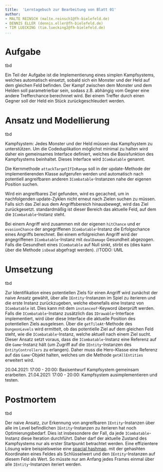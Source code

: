 ```yaml
---
title:  'Lerntagebuch zur Bearbeitung von Blatt 01'
author:
- MALTE REINSCH (malte.reinsch1@fh-bielefeld.de)
- DENNIS ELLER (dennis.eller@fh-bielefeld.de)
- TIM LUECKING (tim.luecking2@fh-bielefeld.de)
...
```


<!--
Führen Sie zu jedem Aufgabenblatt und zum Projekt (Stationen 3-9) ein
Lerntagebuch in Ihrem Team. Kopieren Sie dazu diese Vorlage und füllen
Sie den Kopf entsprechend aus.

Im Lerntagebuch sollen Sie Ihr Vorgehen bei der Bearbeitung des jeweiligen
Aufgabenblattes vom ersten Schritt bis zur Abgabe der Lösung dokumentieren,
d.h. wie sind Sie die gestellte Aufgabe angegangen (und warum), was war
Ihr Plan und auf welche Probleme sind Sie bei der Umsetzung gestoßen und
wie haben Sie diese Probleme gelöst. Beachten Sie die vorgegebene Struktur.
Für jede Abgabe sollte ungefähr eine DIN-A4-Seite Text erstellt werden,
d.h. ca. 400 Wörter umfassen. Wer das Lerntagebuch nur ungenügend führt
oder es gar nicht mit abgibt, bekommt für die betreffende Abgabe 0 Punkte.

Checken Sie das Lerntagebuch mit in Ihr Projekt/Git-Repo ein.

Schreiben Sie den Text mit [Markdown](https://pandoc.org/MANUAL.html#pandocs-markdown).

Geben Sie das Lerntagebuch stets mit ab. Achtung: Wenn Sie Abbildungen
einbetten (etwa UML-Diagramme), denken Sie daran, diese auch abzugeben!

Beachten Sie auch die Hinweise im [Orga "Bewertung der Aufgaben"](pm_orga.html#punkte)
sowie [Praktikumsblatt "Lerntagebuch"](pm_praktikum.html#lerntagebuch).
-->


# Aufgabe

<!--
Bitte hier die zu lösende Aufgabe kurz in eigenen Worten beschreiben.
-->

tbd

Ein Teil der Aufgabe ist die Implementierung eines simplen Kampfsystems, welches
automatisch einsetzt, sobald sich ein Monster und der Held auf dem gleichen Feld
befinden. Der Kampf zwischen dem Monster und dem Helden soll parametrierbar sein,
sodass z.B. abhängig vom Gegner eine andere Trefferchance berechnnet wird.
Bei einem Treffer durch einen Gegner soll der Held ein Stück zurückgeschleudert
werden.

# Ansatz und Modellierung

<!--
Bitte hier den Lösungsansatz kurz beschreiben:
-   Wie sollte die Aufgabe gelöst werden?
-   Welche Techniken wollten Sie einsetzen?
-   Wie sah Ihre Modellierung aus (UML-Diagramm)?
-   Worauf müssen Sie konkret achten?
-->

tbd

Kampfsystem:
Jedes Monster und der Held müssen das Kampfsystem zu unterstützen. Um die
Codeduplikation möglichst minimal zu halten wird daher ein gemeinsames Interface
definiert, welches die Basisfunktion des Kampfsystems beinhaltet.
Dieses Interface wird `ICombatable` genannt.

Die Kernmethode `attackTargetIfInRange` soll in der update-Methode der
implementierenden Klasse aufgerufen werden und automatisch nach potentiell
angreifbaren anderen `ICombatable`-Instanzen nahe der eigenen Position suchen.

Wird ein angreifbares Ziel gefunden, wird es gecached, um in nachfolgenden
update-Zyklen nicht erneut nach Zielen suchen zu müssen. Falls sich das Ziel aus
dem Angriffsbereich hinausbewegt, wird das Ziel zurückgesetzt. standardmäßig ist
dieser Bereich das aktuelle Feld, auf dem die `ICombatable`-Instanz steht.

Bei einem Angriff wird zusammen mit der eigenen `hitChance` und er
`evasionChance` der angegriffenen `ICombatable`-Instanz die Erfolgschance eines
Angriffs berechnet. Bei einem erfolgreichen Angriff wird der angegriffenen
`ICombatable`-Instanz mit `dealDamage` Gesundheit abgezogen. Falls die
Gesundheit eines `ICombatable` auf Null sinkt, stirbt es (dies kann über die
Methode `isDead` abgefragt werden).
//TODO: UML

# Umsetzung

<!--
Bitte hier die Umsetzung der Lösung kurz beschreiben:
-   Was haben Sie gemacht,
-   an welchem Datum haben sie es gemacht,
-   wie lange hat es gedauert,
-   was war das Ergebnis?
-->

tbd

Zur Identifikation eines potentiellen Ziels für einen Angriff wird zunächst der naive
Ansatz gewählt, über alle `IEntity`-Instanzen im Spiel zu iterieren und die
erste Instanz zurückzugeben, welche ebenefalls eine Instanz von `ICombatable`
ist. Dies kann mit dem `instanceof`-Keyword überprüft werden. Falls die
`ICombatable`-Instanz zusätzlich das `IDrawable`-Interface implementiert, wird
über diese Interface die aktuelle Position des potentiellen Ziels ausgelesen.
Über die `getTileAt`-Methode des `DungeonLevels` wird ermittelt, ob das
potentielle Ziel auf dem gleichen Feld steht, wie die `ICombatable`-Instanz,
welche aktuell nach einem Ziel sucht.
Dieser Ansatz setzt voraus, dass die `ICombatable`-Instanz eine Referenz auf die
`Game`-Instanz hält (um Zugriff auf die `IEntity`-Instanzen des
`EntityControllers` zu erlangen). Daher muss die Hero-Klasse eine Referenz auf
das `Game`-Objekt halten, welches um die Methode `getAllEntities` erweitert
wird.

20.04.2021: 17:00 - 20:00: Basisentwurf Kampfsystem gemeinsam erarbeiten.
21.04.2021: 17:00 - 20:00: Kampfsystem ausimplementieren und testen.

# Postmortem

<!--
Bitte blicken Sie auf die Aufgabe, Ihren Lösungsansatz und die Umsetzung
kritisch zurück:
-   Was hat funktioniert, was nicht? Würden Sie noch einmal so vorgehen?
-   Welche Probleme sind bei der Umsetzung Ihres Lösungsansatzes aufgetreten?
-   Wie haben Sie die Probleme letztlich gelöst?
-->

tbd

Der naive Ansatz, zur Erkennung von angreifbaren `IEntity`-Instanzen über alle
im Level befindlichen `IEntity`-Instanzen zu iterieren hat noch
Optimierungsbedarf. Dies ist insbesondere der Fall, da jede
`ICombatable`-Instanz diese Iteration durchführt. Daher darf der aktuelle
Zustand des Kampfsystems nur als erster Startpunkt betrachtet werden. Eine
effizientere Lösung wäre beispielsweise eine
[spacial hashmap](https://www.gamedev.net/articles/programming/general-and-gameplay-programming/spatial-hashing-r2697/).
mit der gehashten Koordinaten eines Feldes als Schlüsselwert und den `IEntity`-Instanzen auf
diesem Feld als Wert. So müsste nur am Anfang jedes Frames einmal über alle
`IEntity`-Instanzen iteriert werden.

